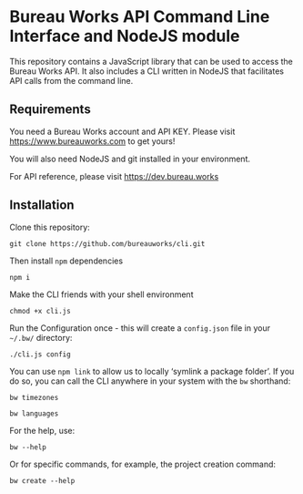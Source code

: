 # Bureau Works API Command Line Interface and NodeJS module
This repository contains a JavaScript library that can be used to access the Bureau Works API. It also includes a CLI written in NodeJS that facilitates API calls from the command line.

## Requirements

You need a Bureau Works account and API KEY. Please visit https://www.bureauworks.com to get yours!

You will also need NodeJS and git installed in your environment.

For API reference, please visit https://dev.bureau.works

## Installation

Clone this repository:

```git clone https://github.com/bureauworks/cli.git```

Then install `npm` dependencies

```npm i```

Make the CLI friends with your shell environment

```chmod +x cli.js```

Run the Configuration once - this will create a `config.json` file in your `~/.bw/` directory:

```./cli.js config```

You can use `npm link` to allow us to locally ‘symlink a package folder’. If you do so, you can call the CLI anywhere in your system with the `bw` shorthand:

```bw timezones```

```bw languages```

For the help, use:

```bw --help```

Or for specific commands, for example, the project creation command:

```bw create --help```